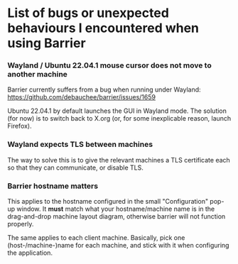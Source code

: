 # List of bugs or unexpected behaviours I encountered when using Barrier

### Wayland / Ubuntu 22.04.1 mouse cursor does not move to another machine

Barrier currently suffers from a bug when running under Wayland: https://github.com/debauchee/barrier/issues/1659

Ubuntu 22.04.1 by default launches the GUI in Wayland mode. The solution (for now) is to switch back to X.org (or, for some inexplicable reason, launch Firefox).

### Wayland expects TLS between machines

The way to solve this is to give the relevant machines a TLS certificate each so that they can communicate, or disable TLS.

### Barrier hostname matters

This applies to the hostname configured in the small "Configuration" pop-up window. It **must** match what your hostname/machine name is in the drag-and-drop machine layout diagram, otherwise barrier will not function properly.

The same applies to each client machine. Basically, pick one (host-/machine-)name for each machine, and stick with it when configuring the application.
